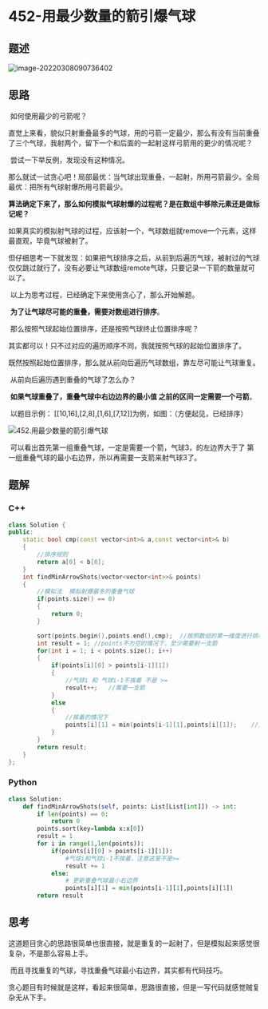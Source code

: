 # 452-用最少数量的箭引爆气球

## 题述

![image-20220308090736402](https://happygoing.oss-cn-beijing.aliyuncs.com/img/image-20220308090736402.png)

## 思路

​	如何使用最少的弓箭呢？

​	直觉上来看，貌似只射重叠最多的气球，用的弓箭一定最少，那么有没有当前重叠了三个气球，我射两个，留下一个和后面的一起射这样弓箭用的更少的情况呢？

​	尝试一下举反例，发现没有这种情况。

​	那么就试一试贪心吧！局部最优：当气球出现重叠，一起射，所用弓箭最少。全局最优：把所有气球射爆所用弓箭最少。

​	**算法确定下来了，那么如何模拟气球射爆的过程呢？是在数组中移除元素还是做标记呢？**

​	如果真实的模拟射气球的过程，应该射一个，气球数组就remove一个元素，这样最直观，毕竟气球被射了。

​	但仔细思考一下就发现：如果把气球排序之后，从前到后遍历气球，被射过的气球仅仅跳过就行了，没有必要让气球数组remote气球，只要记录一下箭的数量就可以了。

​	以上为思考过程，已经确定下来使用贪心了，那么开始解题。

​	**为了让气球尽可能的重叠，需要对数组进行排序**。

​	那么按照气球起始位置排序，还是按照气球终止位置排序呢？

​	其实都可以！只不过对应的遍历顺序不同，我就按照气球的起始位置排序了。

​	既然按照起始位置排序，那么就从前向后遍历气球数组，靠左尽可能让气球重复。

​	从前向后遍历遇到重叠的气球了怎么办？

​	**如果气球重叠了，重叠气球中右边边界的最小值 之前的区间一定需要一个弓箭**。

​	以题目示例： [[10,16],[2,8],[1,6],[7,12]]为例，如图：（方便起见，已经排序）

![452.用最少数量的箭引爆气球](https://img-blog.csdnimg.cn/20201123101929791.png)

​	可以看出首先第一组重叠气球，一定是需要一个箭，气球3，的左边界大于了 第一组重叠气球的最小右边界，所以再需要一支箭来射气球3了。

## 题解

### C++

```C++
class Solution {
public:
    static bool cmp(const vector<int>& a,const vector<int>& b)
    {
        //排序规则
        return a[0] < b[0];
    }
    int findMinArrowShots(vector<vector<int>>& points) 
    {
        //模拟法  模拟射爆最多的重叠气球
        if(points.size() == 0)
        {
            return 0;
        }

        sort(points.begin(),points.end(),cmp);  //按照数组的第一维度进行排序
        int result = 1; //points不为空的情况下，至少需要射一支箭
        for(int i = 1; i < points.size(); i++)
        {
            if(points[i][0] > points[i-1][1])
            {
                //气球i 和 气球i-1不挨着 不是 >=
                result++;   //需要一支箭
            }
            else
            {
                //挨着的情况下
                points[i][1] = min(points[i-1][1],points[i][1]);    //更新重叠气球最小右边界
            }
        }
        return result;
    }
};
```

### Python

```python
class Solution:
    def findMinArrowShots(self, points: List[List[int]]) -> int:
        if len(points) == 0:
            return 0
        points.sort(key=lambda x:x[0])
        result = 1
        for i in range(1,len(points)):
            if(points[i][0] > points[i-1][1]):
                #气球i和气球i-1不挨着，注意这里不是>=
                result += 1
            else:
                # 更新重叠气球最小右边界
                points[i][1] = min(points[i-1][1],points[i][1])
        return result
```



## 思考

​	这道题目贪心的思路很简单也很直接，就是重复的一起射了，但是模拟起来感觉很复杂，不是那么容易上手。

​	而且寻找重复的气球，寻找重叠气球最小右边界，其实都有代码技巧。

​	贪心题目有时候就是这样，看起来很简单，思路很直接，但是一写代码就感觉贼复杂无从下手。